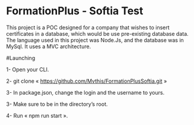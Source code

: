
# FormationPlus - Softia Test

This project is a POC designed for a company that wishes to insert certificates in a database, which would be use pre-existing database data. 
The language used in this project was Node.Js, and the database was in MySql. It uses a MVC architecture. 

#Launching

1- Open your CLI. 

2- git clone « https://github.com/Mvthis/FormationPlusSoftia.git »

3- In package.json, change the login and the username to yours.

3- Make sure to be in the directory’s root. 

4- Run « npm run start ». 



